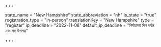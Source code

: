+++

state_name = "New Hampshire"
state_abbreviation = "nh"
is_state = "true"
registration_type = "in-person"
translationKey = "New Hampshire"
type = "register"
ip_deadline = "2022-11-08"
default_ip_deadline = "নির্বাচনের দিন পর্যন্ত এবং সহ উপলব্ধ"

+++